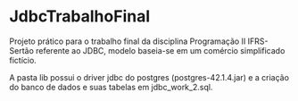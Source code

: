 # JdbcTrabalhoFinal
Projeto prático para o trabalho final da disciplina Programação II IFRS-Sertão referente ao JDBC, modelo baseia-se em um comércio simplificado fictício.

A pasta lib possui o driver jdbc do postgres (postgres-42.1.4.jar) e a criação do banco de dados e suas tabelas em jdbc_work_2.sql.
